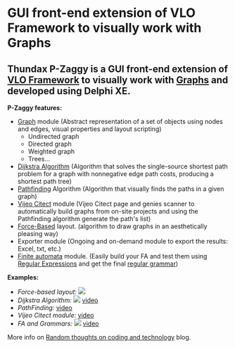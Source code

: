 GUI front-end extension of VLO Framework to visually work with Graphs
==============
**Thundax P-Zaggy is a GUI front-end extension of [VLO Framework](http://sourceforge.net/projects/vloframework/) to visually work with [Graphs](http://en.wikipedia.org/wiki/Graph_(mathematics)) and developed using Delphi XE.**
--------------
**P-Zaggy features:**

 - [Graph](http://en.wikipedia.org/wiki/Graph_(mathematics)) module (Abstract representation of a set of objects using nodes and edges, visual  properties and layout scripting)
      - Undirected graph
      - Directed graph
      - Weighted graph
      - Trees...
 - [Dijkstra Algorithm](http://en.wikipedia.org/wiki/Dijkstra's_algorithm) (Algorithm that solves the single-source shortest path problem for a graph with nonnegative edge path costs, producing a shortest path tree)
 - [Pathfinding](http://en.wikipedia.org/wiki/Pathfinding) Algorithm (Algorithm that visually finds the paths in a given graph)
 - [Vijeo Citect](http://www.schneider-electric.co.uk/sites/uk/en/products-services/automation-control/products-offer/human-machine-interface/hmi-scada-and-historian-software/vijeo-citect.page) module (Vijeo Citect page and genies scanner to automatically build graphs from on-site projects and using the Pathfinding algorithm generate the path's list)
 - [Force-Based](http://en.wikipedia.org/wiki/Force-based_algorithms_(graph_drawing)) layout. (algorithm to draw graphs in an aesthetically pleasing way)
 - Exporter module (Ongoing and on-demand module to export the results: Excel, txt, etc.)
 - [Finite automata](http://en.wikipedia.org/wiki/Finite-state_machine) module. (Easily build your FA and test them using [Regular Expressions](http://en.wikipedia.org/wiki/Regular_expression) and get the final [regular grammar](http://en.wikipedia.org/wiki/Regular_grammar))

**Examples:**

  - *Force-based layout:*
![](http://3.bp.blogspot.com/_nWD8gSvCXFk/Sy63Kx33hhI/AAAAAAAACSY/Jhf6OJDd8R4/s400/ThundaxImage.bmp&tmp1=ex2.jpg)
  - *Dijkstra Algorithm:*
![](http://4.bp.blogspot.com/_nWD8gSvCXFk/S2h2SpavuUI/AAAAAAAACaA/jVwdR3ZHeaQ/s400/graph4.bmp&tmp2=ex1.jpg)
[video](http://www.youtube.com/watch?v=4qBXKS2-5M0&feature=player_embedded)
  - *PathFinding:*
[video](http://www.youtube.com/watch?v=A-nd7teiZNQ&feature=player_embedded)
  - *Vijeo Citect module:*
[video](http://www.youtube.com/watch?v=vLQZjk4V6KM&feature=player_embedded)
  - *FA and Grammars:*
![](http://3.bp.blogspot.com/-v_NcF_WwCu0/Tv3jjqpGf0I/AAAAAAAAC10/TkotxKgwbDs/s1600/grammar3.bmp&tmp=ex.png)
[video](http://www.youtube.com/watch?v=hYA9NB0OjpI&feature=player_embedded)

More info on [Random thoughts on coding and technology](http://thundaxsoftware.blogspot.com/search/label/VLO%20Framework) blog.
